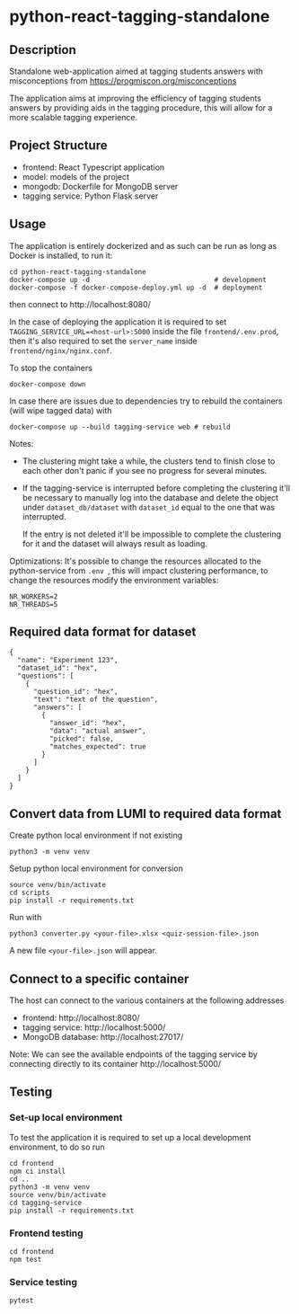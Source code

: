 # python-react-tagging-standalone

## Description

Standalone web-application aimed at tagging students answers with misconceptions from 
https://progmiscon.org/misconceptions

The application aims at improving the efficiency of tagging students answers by providing aids in the tagging procedure,
this will allow for a more scalable tagging experience.

## Project Structure
- frontend: React Typescript application
- model: models of the project
- mongodb: Dockerfile for MongoDB server
- tagging service: Python Flask server

## Usage

The application is entirely dockerized and as such can be run as long as Docker is installed, to run it:

```
cd python-react-tagging-standalone
docker-compose up -d                               # development
docker-compose -f docker-compose-deploy.yml up -d  # deployment
```

then connect to http://localhost:8080/

In the case of deploying the application it is required to set
`TAGGING_SERVICE_URL=<host-url>:5000` inside the file `frontend/.env.prod`, then it's also required to set the
`server_name` inside `frontend/nginx/nginx.conf`.

To stop the containers

```
docker-compose down
```

In case there are issues due to dependencies try to rebuild the containers (will wipe tagged data) with

```
docker-compose up --build tagging-service web # rebuild
```

Notes:

- The clustering might take a while, the clusters tend to finish close to each other don't panic if you see no progress
  for several minutes.
- If the tagging-service is interrupted before completing the clustering it'll be necessary to manually log into the
  database and delete the object under `dataset_db/dataset` with `dataset_id` equal to the one that was interrupted.

  If the entry is not deleted it'll be impossible to complete the clustering for it and the dataset will always result
  as loading.

Optimizations: It's possible to change the resources allocated to the python-service from `.env `, this will impact
clustering performance, to change the resources modify the environment variables:

```
NR_WORKERS=2 
NR_THREADS=5
```

## Required data format for dataset

```
{
  "name": "Experiment 123",
  "dataset_id": "hex",
  "questions": [
    {
      "question_id": "hex",
      "text": "text of the question",
      "answers": [
        {
          "answer_id": "hex",
          "data": "actual answer",
          "picked": false,
          "matches_expected": true
        }
      ]
    }
  ]
}
```

## Convert data from LUMI to required data format

Create python local environment if not existing

```
python3 -m venv venv
```

Setup python local environment for conversion

```
source venv/bin/activate
cd scripts
pip install -r requirements.txt
```

Run with
```
python3 converter.py <your-file>.xlsx <quiz-session-file>.json
```
A new file `<your-file>.json` will appear.


## Connect to a specific container

The host can connect to the various containers at the following addresses
- frontend: http://localhost:8080/
- tagging service:   http://localhost:5000/
- MongoDB database:     http://localhost:27017/

Note:
We can see the available endpoints of the tagging service by connecting directly to its container http://localhost:5000/


## Testing

### Set-up local environment
To test the application it is required to set up a local development environment, to do so run
```
cd frontend
npm ci install
cd ..
python3 -m venv venv
source venv/bin/activate
cd tagging-service
pip install -r requirements.txt
```

### Frontend testing
```
cd frontend
npm test
```

### Service testing
```
pytest
```
